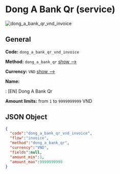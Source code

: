 
# Dong A Bank Qr (service) 
![dong_a_bank_qr_vnd_invoice](https://static.openfintech.io/payment_methods/dong_a_bank_qr_vnd_invoice/logo.svg?w=400&c=v0.59.26#w200)  

## General 
 
**Code:** `dong_a_bank_qr_vnd_invoice` 
 
**Method:** `dong_a_bank_qr` 
 [show -->](/payment-methods/dong_a_bank_qr/) 
 
**Currency:** `VND` [show -->](/currencies/VND/) 
 
**Name:** 
 
:	[EN] Dong A Bank Qr 
 
**Amount limits:** from `1` to `9999999999` VND 

## JSON Object 

```json
{
  "code":"dong_a_bank_qr_vnd_invoice",
  "flow":"invoice",
  "method":"dong_a_bank_qr",
  "currency":"VND",
  "fields":null,
  "amount_min":1,
  "amount_max":9999999999
}
```  
